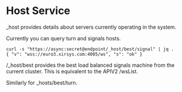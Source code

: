 # Host Service

_host provides details about servers currently operating in the system. 

Currently you can query turn and signals hosts.

`curl -s "https://async:secret@endpoint/_host/best/signal" | jq .                                                                                                                 {"v": "wss://euro3.xirsys.com:4005/ws","s": "ok"}`

/_host/best provides the best load balanced signals machine from the current cluster. This is equivalent to the APIV2 /wsList.

Similarly for _hosts/best/turn.